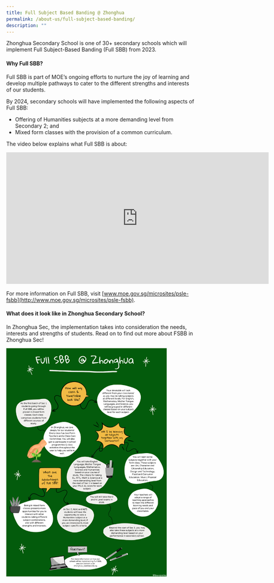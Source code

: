 ```yaml
---
title: Full Subject Based Banding @ Zhonghua
permalink: /about-us/full-subject-based-banding/
description: ""
---
```

Zhonghua Secondary School is one of 30+ secondary schools which will implement Full Subject-Based Banding (Full SBB) from 2023.

#### **Why Full SBB?**
Full SBB is part of MOE’s ongoing efforts to nurture the joy of learning and develop multiple pathways to cater to the different strengths and interests of our students.

By 2024, secondary schools will have implemented the following aspects of Full SBB:

* Offering of Humanities subjects at a more demanding level from Secondary 2; and
* Mixed form classes with the provision of a common curriculum.

The video below explains what Full SBB is about:

<iframe width="700" height="350" src="https://www.youtube.com/embed/JMc_GispPmk" title="Explaining Full Subject-Based Banding" frameborder="0" allow="accelerometer; autoplay; clipboard-write; encrypted-media; gyroscope; picture-in-picture" allowfullscreen></iframe>

For more information on Full SBB, visit [www.moe.gov.sg/microsites/psle-fsbb](http://www.moe.gov.sg/microsites/psle-fsbb).

#### **What does it look like in Zhonghua Secondary School?**
In Zhonghua Sec, the implementation takes into consideration the needs, interests and strengths of students. Read on to find out more about FSBB in Zhonghua Sec!

<img src="/images/sbb.png" style="width:85%">